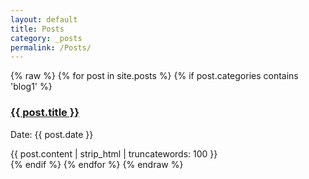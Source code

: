 ```yaml
---
layout: default
title: Posts
category: _posts
permalink: /Posts/
---
```

{% raw %}
{% for post in site.posts %}
  {% if post.categories contains 'blog1' %}
	<div class="post">
		<h3 class="title"><a href="{{ post.url }}">{{ post.title }}</a></h3>
		<p class="meta">Date: {{ post.date }}</p>
		<div class="entry">
			{{ post.content | strip_html | truncatewords: 100 }}
		</div>
	</div>
  {% endif %}
{% endfor %}
{% endraw %}